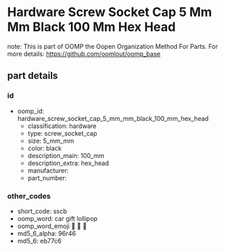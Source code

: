 # Hardware Screw Socket Cap 5 Mm Mm Black 100 Mm Hex Head  

note: This is part of OOMP the Oopen Organization Method For Parts. For more details: https://github.com/oomlout/oomp_base

##  part details





### id
* oomp_id: hardware_screw_socket_cap_5_mm_mm_black_100_mm_hex_head
  * classification: hardware
  * type: screw_socket_cap
  * size: 5_mm_mm
  * color: black
  * description_main: 100_mm
  * description_extra: hex_head
  * manufacturer: 
  * part_number: 

### other_codes
* short_code: sscb
* oomp_word: car gift lollipop
* oomp_word_emoji :car: :gift: :lollipop:
* md5_6_alpha: 96r46
* md5_6: eb77c6